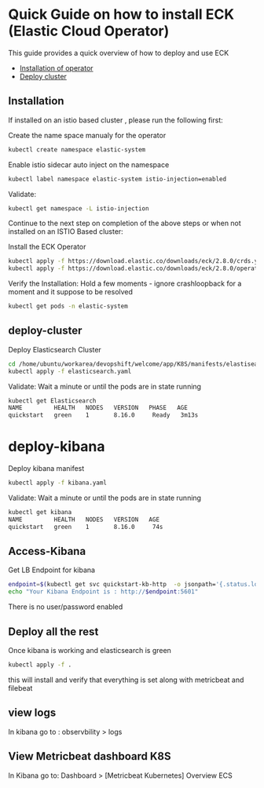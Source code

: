 # Quick Guide on how to install ECK (Elastic Cloud Operator)

This guide provides a quick overview of how to deploy and use ECK


- [Installation of operator](#installation)
- [Deploy cluster](#deploy-cluster)

## Installation
If installed on an istio based cluster , please run the following first:

Create the name space manualy for the operator 
```bash
kubectl create namespace elastic-system
```
Enable istio sidecar auto inject on the namespace
```bash
kubectl label namespace elastic-system istio-injection=enabled
```
Validate:
```bash
kubectl get namespace -L istio-injection
```

Continue to the next step on completion of the above steps or when not installed on an ISTIO Based cluster:

Install the ECK Operator
```bash
kubectl apply -f https://download.elastic.co/downloads/eck/2.8.0/crds.yaml
kubectl apply -f https://download.elastic.co/downloads/eck/2.8.0/operator.yaml
```

Verify the Installation:
Hold a few moments - ignore crashloopback for a moment and it suppose to be resolved

```bash
kubectl get pods -n elastic-system
```

## deploy-cluster
Deploy Elasticsearch Cluster
```bash
cd /home/ubuntu/workarea/devopshift/welcome/app/K8S/manifests/elastisearch
kubectl apply -f elasticsearch.yaml
```
Validate: Wait a minute or until the pods are in state running
```bash
kubectl get Elasticsearch
NAME         HEALTH   NODES   VERSION   PHASE   AGE
quickstart   green    1       8.16.0     Ready   3m13s
```

# deploy-kibana
Deploy kibana manifest
```bash
kubectl apply -f kibana.yaml
```
Validate: Wait a minute or until the pods are in state running
```bash
kubectl get kibana
NAME         HEALTH   NODES   VERSION   AGE
quickstart   green    1       8.16.0     74s
```

## Access-Kibana
Get LB Endpoint for kibana
```bash
endpoint=$(kubectl get svc quickstart-kb-http  -o jsonpath='{.status.loadBalancer.ingress[0].hostname}')
echo "Your Kibana Endpoint is : http://$endpoint:5601"
```

There is no user/password enabled

## Deploy all the rest
Once kibana is working and elasticsearch is green 
```bash
kubectl apply -f .
```
this will install and verify that everything is set along with metricbeat and filebeat


## view logs 
In kibana go to :
observbility > logs

## View Metricbeat dashboard K8S
In Kibana go to:
Dashboard > [Metricbeat Kubernetes] Overview ECS

